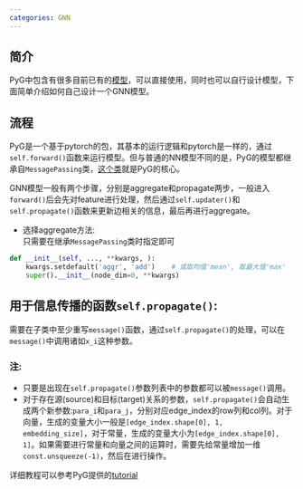 ```yaml
---
categories: GNN
---
```


## 简介
PyG中包含有很多目前已有的[模型](https://pytorch-geometric.readthedocs.io/en/latest/modules/nn.html#models)，可以直接使用，同时也可以自行设计模型，下面简单介绍如何自己设计一个GNN模型。

## 流程
PyG是一个基于pytorch的包，其基本的运行逻辑和pytorch是一样的，通过`self.forward()`函数来运行模型。但与普通的NN模型不同的是，PyG的模型都继承自`MessagePassing`类，[这个类](https://pytorch-geometric.readthedocs.io/en/latest/generated/torch_geometric.nn.conv.MessagePassing.html#torch_geometric.nn.conv.MessagePassing)就是PyG的核心。  

GNN模型一般有两个步骤，分别是aggregate和propagate两步，一般进入`forward()`后会先对feature进行处理，然后通过`self.updater()`和`self.propagate()`函数来更新边相关的信息，最后再进行aggregate。

- 选择aggregate方法:  
只需要在继承`MessagePassing`类时指定即可 
``` python
def __init__(self, ..., **kwargs, ):
    kwargs.setdefault('aggr', 'add')    # 或取均值'mean', 取最大值'max'
    super().__init__(node_dim=0, **kwargs)
```

## 用于信息传播的函数`self.propagate()`:  
需要在子类中至少重写`message()`函数，通过`self.propagate()`的处理，可以在`message()`中调用诸如`x_i`这种参数。  
### 注: 
- 只要是出现在`self.propagate()`参数列表中的参数都可以被`message()`调用。
- 对于存在源(source)和目标(target)关系的参数，`self.propagate()`会自动生成两个新参数:`para_i`和`para_j`，分别对应edge_index的row列和col列。对于向量，生成的变量大小一般是`[edge_index.shape[0], 1, embedding_size]`，对于常量，生成的变量大小为`[edge_index.shape[0], 1]`。如果需要进行常量和向量之间的运算时，需要先给常量增加一维`const.unsqueeze(-1)`，然后在进行操作。

详细教程可以参考PyG提供的[tutorial](https://pytorch-geometric.readthedocs.io/en/latest/tutorial/create_gnn.html)
